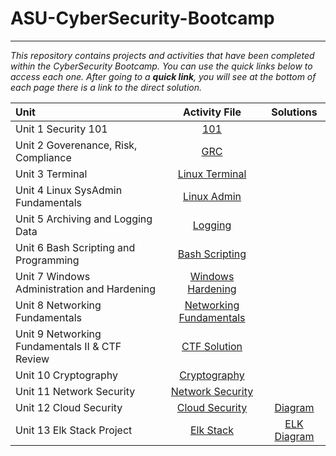 # ASU-CyberSecurity-Bootcamp
---
*This repository contains _projects_ and _activities_ that have been completed within the CyberSecurity Bootcamp. 
You can use the quick links below to access each one. After going to a **quick link**, you will see at the bottom of each page there is a link to the direct solution.*


| Unit                      | Activity File     | Solutions |
|:-------------------------|:-------------:| :------------: |
| Unit 1 Security 101 | [101]() |
| Unit 2 Goverenance, Risk, Compliance | [GRC]() |
| Unit 3 Terminal | [Linux Terminal]() |
| Unit 4 Linux SysAdmin Fundamentals | [Linux Admin]() |
| Unit 5 Archiving and Logging Data | [Logging]() |
| Unit 6 Bash Scripting and Programming | [Bash Scripting]() |
| Unit 7 Windows Administration and Hardening | [Windows Hardening]() |
| Unit 8 Networking Fundamentals | [Networking Fundamentals]() |
| Unit 9 Networking Fundamentals II & CTF Review | [CTF Solution]() |
| Unit 10 Cryptography | [Cryptography](https://github.com/Jbyford89/ASU-CyberSecurity-Bootcamp/tree/main/Cryptography) | 
| Unit 11 Network Security | [Network Security](https://github.com/Jbyford89/ASU-CyberSecurity-Bootcamp/tree/main/Network-Security) |
| Unit 12 Cloud Security | [Cloud Security](https://github.com/Jbyford89/ASU-CyberSecurity-Bootcamp/tree/main/Cloud-Security) | [Diagram](https://github.com/Jbyford89/ASU-CyberSecurity-Bootcamp/blob/main/Cloud-Security/Jumbox_ansible_network.drawio.png) |
| Unit 13 Elk Stack Project | [Elk Stack](https://github.com/Jbyford89/ASU-CyberSecurity-Bootcamp/tree/main/ELK-Stack-Deployment-Project) | [ELK Diagram](https://github.com/Jbyford89/ASU-CyberSecurity-Bootcamp/raw/main/ELK-Stack-Deployment-Project/Images/Diagrams/Cloud_Security_with_ELK.drawio.png)
